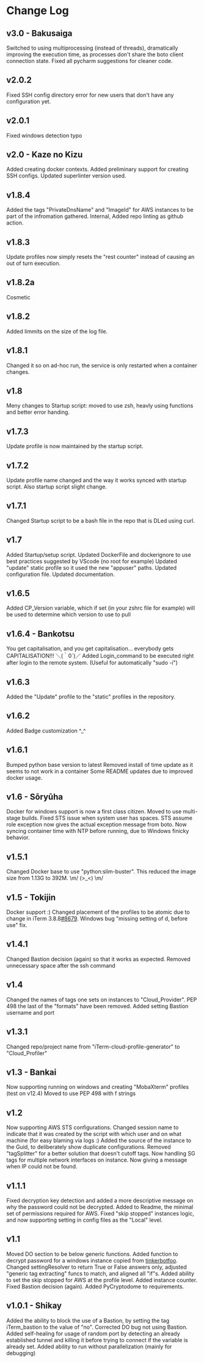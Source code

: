 # Change Log

## v3.0 - Bakusaiga
Switched to using multiprocessing (instead of threads), dramatically improving the execution time, as processes don't share the boto client connection state.
Fixed all pycharm suggestions for cleaner code.

## v2.0.2
Fixed SSH config directory error for new users that don't have any configuration yet.

## v2.0.1
Fixed windows detection typo

## v2.0 - Kaze no Kizu
Added creating docker contexts.
Added preliminary support for creating SSH configs.
Updated superlinter version used.

## v1.8.4
Added the tags "PrivateDnsName" and "ImageId" for AWS instances to be part of the infromation gathered.
Internal, Added repo linting as github action.

## v1.8.3
Update profiles now simply resets the "rest counter" instead of causing an out of turn execution.

## v1.8.2a
Cosmetic

## v1.8.2
Added limmits on the size of the log file.

## v1.8.1
Changed it so on ad-hoc run, the service is only restarted when a container changes.

## v1.8
Meny changes to Startup script: moved to use zsh, heavly using functions and better error handing.

## v1.7.3
Update profile is now maintained by the startup script.

## v1.7.2
Update profile name changed and the way it works synced with startup script. Also startup script slight change.

## v1.7.1
Changed Startup script to be a bash file in the repo that is DLed using curl.

## v1.7
Added Startup/setup script.
Updated DockerFile and dockerignore to use best practices suggested by VScode (no root for example)
Updated "update" static profile so it used the new "appuser" paths.
Updated configuration file.
Updated documentation.


## v1.6.5
Added CP_Version variable, which if set (in your zshrc file for example) will be used to determine which version to use to pull

## v1.6.4 - Bankotsu
You get capitalisation, and you get capitalisation... everybody gets CAPITALISATION!!! ＼(｀0´)／
Added Login_command to be executed right after login to the remote system. (Useful for automatically "sudo -i")

## v1.6.3
Added the "Update" profile to the "static" profiles in the repository.

## v1.6.2
Added Badge customization ^_^

## v1.6.1
Bumped python base version to latest
Removed install of time update as it seems to not work in a container
Some README updates due to improved docker usage.

## v1.6 - Sōryūha
Docker for windows support is now a first class citizen.
Moved to use multi-stage builds.
Fixed STS issue when system user has spaces.
STS assume role exception now gives the actual exception message from boto.
Now syncing container time with NTP before running, due to Windows finicky behavior.

## v1.5.1
Changed Docker base to use "python:slim-buster". This reduced the image size from 1.13G to 392M. \m/ (>_<) \m/

## v1.5 - Tokijin
Docker support :)
Changed placement of the profiles to be atomic due to change in iTerm 3.8.8[#8679](https://gitlab.com/gnachman/iterm2/issues/8679).
Windows bug "missing setting of d, before use" fix.


## v1.4.1
Changed Bastion decision (again) so that it works as expected.
Removed unnecessary space after the ssh command

## v1.4
Changed the names of tags one sets on instances to "Cloud_Provider".
PEP 498 the last of the "formats" have been removed.
Added setting Bastion username and port


## v1.3.1
Changed repo/project name from "iTerm-cloud-profile-generator" to "Cloud_Profiler"


## v1.3 - Bankai
Now supporting running on windows and creating "MobaXterm" profiles (test on v12.4)
Moved to use PEP 498 with f strings


## v1.2
Now supporting AWS STS configurations.
Changed session name to indicate that it was created by the script with which user and on what machine (for easy blaming via logs :)
Added the source of the instance to the Guid, to deliberately show duplicate configurations.
Removed "tagSplitter" for a better solution that doesn't cutoff tags.
Now handling SG tags for multiple network interfaces on instance.
Now giving a message when IP could not be found.


## v1.1.1
Fixed decryption key detection and added a more descriptive message on why the password could not be decrypted.
Added to Readme, the minimal set of permissions required for AWS.
Fixed "skip stopped" instances logic, and now supporting setting in config files as the "Local" level.


## v1.1
Moved DO section to be below generic functions.
Added function to decrypt password for a windows instance copied from [tinkerbotfoo](https://gist.github.com/tinkerbotfoo/337df5bd1faff777fb52).
Changed settingResolver to return True or False answers only, adjusted "generic tag extracting" funcs to match, and aligned all "if"s.
Added ability to set the skip stopped for AWS at the profile level.
Added instance counter.
Fixed Bastion decision (again).
Added PyCryptodome to requirements.


## v1.0.1 - Shikay
Added the ability to block the use of a Bastion, by setting the tag iTerm_bastion to the value of "no".
Corrected DO bug not using Bastion.
Added self-healing for usage of random port by detecting an already established tunnel and killing it before trying to connect if the variable is already set.
Added ability to run without parallelization (mainly for debugging)